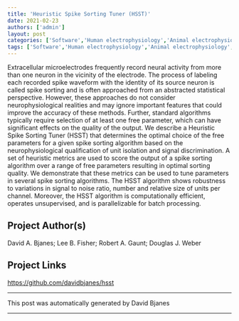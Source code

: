 ```yaml
---
title: 'Heuristic Spike Sorting Tuner (HSST)'
date: 2021-02-23
authors: ['admin']
layout: post
categories: ['Software','Human electrophysiology','Animal electrophysiology','Computational Neuroscience']
tags: ['Software','Human electrophysiology','Animal electrophysiology','Computational Neuroscience']
---
```

Extracellular microelectrodes frequently record neural activity from more than one neuron in the vicinity of the electrode. The process of labeling each recorded spike waveform with the identity of its source neuron is called spike sorting and is often approached from an abstracted statistical perspective. However, these approaches do not consider neurophysiological realities and may ignore important features that could improve the accuracy of these methods. Further, standard algorithms typically require selection of at least one free parameter, which can have significant effects on the quality of the output. We describe a Heuristic Spike Sorting Tuner (HSST) that determines the optimal choice of the free parameters for a given spike sorting algorithm based on the neurophysiological qualification of unit isolation and signal discrimination. A set of heuristic metrics are used to score the output of a spike sorting algorithm over a range of free parameters resulting in optimal sorting quality. We demonstrate that these metrics can be used to tune parameters in several spike sorting algorithms. The HSST algorithm shows robustness to variations in signal to noise ratio, number and relative size of units per channel. Moreover, the HSST algorithm is computationally efficient, operates unsupervised, and is parallelizable for batch processing.
## Project Author(s)
David A. Bjanes; Lee B. Fisher; Robert A. Gaunt; Douglas J. Weber
## Project Links
https://github.com/davidbjanes/hsst
***
This post was automatically generated by
David Bjanes
***
